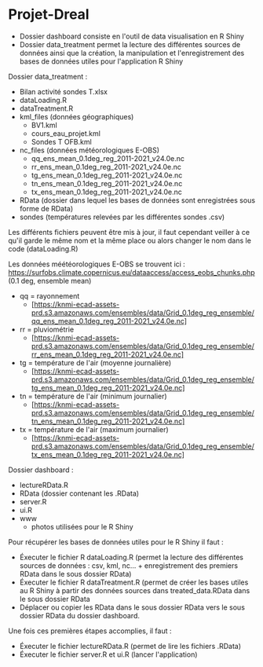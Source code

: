 # Projet-Dreal


- Dossier dashboard consiste en l'outil de data visualisation en R Shiny
- Dossier data_treatment permet la lecture des différentes sources de données ainsi que la création, la manipulation et l'enregistrement des bases de données utiles pour l'application R Shiny

Dossier data_treatment :
- Bilan activité sondes T.xlsx
- dataLoading.R
- dataTreatment.R
- kml_files (données géographiques)
    - BV1.kml
    - cours_eau_projet.kml
    - Sondes T OFB.kml 
- nc_files (données météorologiques E-OBS)
    - qq_ens_mean_0.1deg_reg_2011-2021_v24.0e.nc
    - rr_ens_mean_0.1deg_reg_2011-2021_v24.0e.nc
    - tg_ens_mean_0.1deg_reg_2011-2021_v24.0e.nc
    - tn_ens_mean_0.1deg_reg_2011-2021_v24.0e.nc
    - tx_ens_mean_0.1deg_reg_2011-2021_v24.0e.nc 
- RData (dossier dans lequel les bases de données sont enregistrées sous forme de RData)
- sondes (températures relevées par les différentes sondes .csv)

Les différents fichiers peuvent être mis à jour, il faut cependant veiller à ce qu'il garde le même nom et la même place ou alors changer le nom dans le code (dataLoading.R)

Les données méétéorologiques E-OBS se trouvent ici : https://surfobs.climate.copernicus.eu/dataaccess/access_eobs_chunks.php
(0.1 deg, ensemble mean)
- qq = rayonnement 
    - [https://knmi-ecad-assets-prd.s3.amazonaws.com/ensembles/data/Grid_0.1deg_reg_ensemble/qq_ens_mean_0.1deg_reg_2011-2021_v24.0e.nc] 
- rr = pluviométrie
    - [https://knmi-ecad-assets-prd.s3.amazonaws.com/ensembles/data/Grid_0.1deg_reg_ensemble/rr_ens_mean_0.1deg_reg_2011-2021_v24.0e.nc] 
- tg = température de l'air (moyenne journalière) 
    - [https://knmi-ecad-assets-prd.s3.amazonaws.com/ensembles/data/Grid_0.1deg_reg_ensemble/tg_ens_mean_0.1deg_reg_2011-2021_v24.0e.nc]
- tn = température de l'air (minimum journalier)
    - [https://knmi-ecad-assets-prd.s3.amazonaws.com/ensembles/data/Grid_0.1deg_reg_ensemble/tn_ens_mean_0.1deg_reg_2011-2021_v24.0e.nc] 
- tx = température de l'air (maximum journalier)
    - [https://knmi-ecad-assets-prd.s3.amazonaws.com/ensembles/data/Grid_0.1deg_reg_ensemble/tx_ens_mean_0.1deg_reg_2011-2021_v24.0e.nc] 

Dossier dashboard :
- lectureRData.R
- RData (dossier contenant les .RData)
- server.R
- ui.R
- www
    - photos utilisées pour le R Shiny


Pour récupérer les bases de données utiles pour le R Shiny il faut :
- Éxecuter le fichier R dataLoading.R (permet la lecture des différentes sources de données : csv, kml, nc... + enregistrement des premiers RData dans le sous dossier RData)
- Éxecuter le fichier R dataTreatment.R (permet de créer les bases utiles au R Shiny à partir des données sources dans treated_data.RData dans le sous dossier RData
- Déplacer ou copier les RData dans le sous dossier RData vers le sous dossier RData du dossier dashboard.

Une fois ces premières étapes accomplies, il faut :
- Éxecuter le fichier lectureRData.R (permet de lire les fichiers .RData)
- Éxecuter le fichier server.R et ui.R (lancer l'application)





